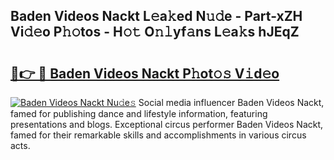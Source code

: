 ## Baden Videos Nackt L𝚎a𝚔ed N𝚞𝚍e - Part-xZH Vi𝚍𝚎o P𝚑𝚘tos - H𝚘𝚝 O𝚗𝚕yf𝚊ns L𝚎a𝚔s hJEqZ

# <h2><a href="http://kfdtkm.oniu.top/?m=Baden+Videos+Nackt">🔗👉 🔴 Baden Videos Nackt P𝚑ot𝚘𝚜 V𝚒d𝚎o</a></h2>

[![Baden Videos Nackt Nu𝚍e𝚜](https://i.imgur.com/0qMVB7G.gif)](http://kfdtkm.oniu.top/?m=Baden+Videos+Nackt)
Social media influencer Baden Videos Nackt, famed for publishing dance and lifestyle information, featuring presentations and blogs. Exceptional circus performer Baden Videos Nackt, famed for their remarkable skills and accomplishments in various circus acts.  
